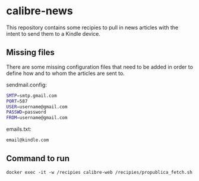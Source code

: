 # calibre-news

This repository contains some recipies to pull in news articles with the intent to send them to a Kindle device.  

## Missing files

There are some missing configuration files that need to be added in order to define how and to whom the articles are sent to.

sendmail.config: 
```bash
SMTP=smtp.gmail.com
PORT=587
USER=username@gmail.com
PASSWD=password
FROM=username@gmail.com
```

emails.txt:
```txt
email@kindle.com
```

## Command to run
 `docker exec -it -w /recipies calibre-web /recipies/propublica_fetch.sh`
